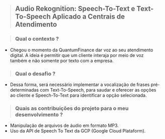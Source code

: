 > ## Audio Rekognition: Speech-To-Text e Text-To-Speech Aplicado a Centrais de Atendimento

> ### Qual o contexto ?
- Chegou o momento da QuantumFinance dar voz ao seu atendimento digital. A ideia é permitir que um cliente interaja por meio de voz também e não somente por texto com a empresa.

> ### Qual o desafio ?
- Dessa forma, será necessário implementar a vocalização de frases pré-determinadas com Text-To-Speech, para saudar e oferecer as opções ao cliente e Speech-To-Text para identificar a opção selecionada.

> ### Quais as contribuições do projeto para o meu desenvolvimento ?
- Manipulação de arquivos de áudio em formato MP3.
- Uso da API de Speech To Text da GCP (Google Cloud Plataform).